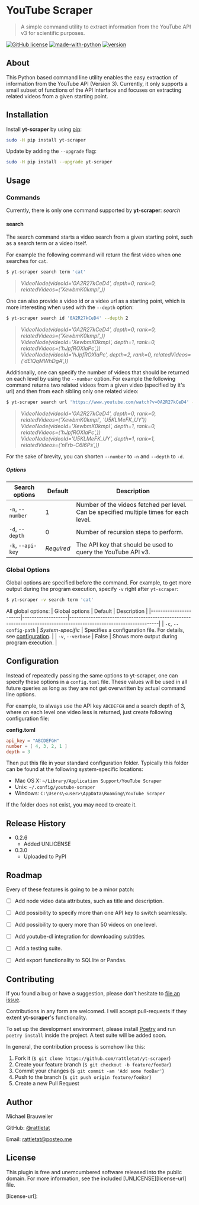# YouTube Scraper
> A simple command utility to extract information from the YouTube API v3 for scientific purposes.

[![GitHub license](https://img.shields.io/github/license/rattletat/yt-scraper)](https://github.com/rattletat/yt-scraper/blob/master/UNLICENSE)
[![made-with-python](https://img.shields.io/badge/Made%20with-Python-1f425f.svg)](https://www.python.org/)
[![version](https://img.shields.io/pypi/v/yt-scraper)](https://pypi.org/project/yt-scraper/)

## About

This Python based command line utility enables the easy extraction of information from the YouTube API (Version 3). Currently, it only supports a small subset of functions of the API interface and focuses on extracting related videos from a given starting point.


## Installation

Install **yt-scraper** by using [pip][pip-url]:
```sh
sudo -H pip install yt-scraper
```

Update by adding the `--upgrade` flag:

```sh
sudo -H pip install --upgrade yt-scraper
```

## Usage
### Commands
Currently, there is only one command supported by **yt-scraper**: *search*

#### search
The search command starts a video search from a given starting point, such as a search term or a video itself.

For example the following command will return the first video when one searches for `cat`.

```sh
$ yt-scraper search term 'cat'
```
> *VideoNode(videoId='0A2R27kCeD4', depth=0, rank=0, relatedVideos=('XewbmK0kmpI',))*

One can also provide a video id or a video url as a starting point, which is more interesting when used with the `--depth` option:

```sh
$ yt-scraper search id '0A2R27kCeD4' --depth 2
```
> *VideoNode(videoId='0A2R27kCeD4', depth=0, rank=0, relatedVideos=('XewbmK0kmpI',))*  
> *VideoNode(videoId='XewbmK0kmpI', depth=1, rank=0, relatedVideos=('hJpfROXlaPc',))*  
> *VideoNode(videoId='hJpfROXlaPc', depth=2, rank=0, relatedVideos=('dElQqMWhDgA',))*  

Additionally, one can specify the number of videos that should be returned on each level by using the `--number` option. For example the following command returns two related videos from a given video (specified by it's url) and then from each sibling only one related video:
```sh
$ yt-scraper search url 'https://www.youtube.com/watch?v=0A2R27kCeD4' --depth 1 --number 2 -number 1
```
> *VideoNode(videoId='0A2R27kCeD4', depth=0, rank=0, relatedVideos=('XewbmK0kmpI', 'U5KLMeFK_UY'))*  
> *VideoNode(videoId='XewbmK0kmpI', depth=1, rank=0, relatedVideos=('hJpfROXlaPc',))*  
> *VideoNode(videoId='U5KLMeFK_UY', depth=1, rank=1, relatedVideos=('nFrb-C6I6Ps',))*  

For the sake of brevity, you can shorten `--number` to `-n` and `--depth` to `-d`.

##### Options

| Search options    | Default    | Description                                                                             |
|-------------------|------------|-----------------------------------------------------------------------------------------|
| `-n`, `--number`  | 1          | Number of the videos fetched per level. Can be specified multiple times for each level. |
| `-d`, `--depth`   | 0          | Number of recursion steps to perform.                                                   |
| `-k`, `--api-key` | *Required* | The API key that should be used to query the YouTube API v3.                            |

### Global Options
Global options are specified before the command. For example, to get more output during the program execution, specify `-v` right after `yt-scraper`:

```sh
$ yt-scraper -v search term 'cat'
```

All global options:
| Global options        | Default           | Description                                                                                                       |
|-----------------------|-------------------|-------------------------------------------------------------------------------------------------------------------|
| `-c`, `--config-path` | *System-specific* | Specifies a configuration file. For details, see [configuration](#Configuration). |
| `-v`, `--verbose`     | False             | Shows more output during program execution.                                                                       |


## Configuration
Instead of repeatedly passing the same options to yt-scraper, one can specify these options in a `config.toml` file. These values will be used in all future queries as long as they are not get overwritten by actual command line options.

For example, to always use the API key `ABCDEFGH` and a search depth of 3, where on each level one video less is returned, just create following configuration file:

**config.toml**
```toml
api_key = "ABCDEFGH"
number = [ 4, 3, 2, 1 ]
depth = 3
```

Then put this file in your standard configuration folder. Typically this folder can be found at the following system-specific locations:

- Mac OS X: `~/Library/Application Support/YouTube Scraper`
- Unix: `~/.config/youtube-scraper`
- Windows: `C:\Users\<user>\AppData\Roaming\YouTube Scraper`

If the folder does not exist, you may need to create it.


## Release History

* 0.2.6 
    - Added UNLICENSE
* 0.3.0
    - Uploaded to PyPI


## Roadmap

Every of these features is going to be a minor patch:

- [ ] Add node video data attributes, such as title and description.
- [ ] Add possibility to specify more than one API key to switch seamlessly.
- [ ] Add possibility to query more than 50 videos on one level.
- [ ] Add youtube-dl integration for downloading subtitles.
- [ ] Add a testing suite.
- [ ] Add export functionality to SQLlite or Pandas.
 

## Contributing
If you found a bug or have a suggestion, 
please don't hesitate to [file an issue][git-new-issue-url].

Contributions in any form are welcomed. 
I will accept pull-requests if they extent **yt-scraper**'s functionality.

To set up the development environment, 
please install [Poetry][poetry-url] and run `poetry install` inside the project.
A test suite will be added soon.

In general, the contribution process is somehow like this:

1. Fork it (`$ git clone https://github.com/rattletat/yt-scraper`)
2. Create your feature branch (`$ git checkout -b feature/fooBar`)
3. Commit your changes (`$ git commit -am 'Add some fooBar'`)
4. Push to the branch (`$ git push origin feature/fooBar`)
5. Create a new Pull Request


## Author
Michael Brauweiler

GitHub: [@rattletat][me-twitter-url]

Email: [rattletat@posteo.me](mailto:rattletat@posteo.me)


## License
This plugin is free and unemcumbered software released into the public domain. For more information, see the included [UNLICENSE][license-url] file.

<!-- Markdown link & img dfn's -->
[pip-url]: https://pip.pypa.io/en/stable/
[git-new-issue-url]: https://github.com/rattletat/yt-scraper/issues/new
[poetry-url]: https://github.com/python-poetry/poetry
[me-github-url]: https://github.com/rattletat
[me-twitter-url]: https://twitter.com/m_brauweiler
[license-url]: 
